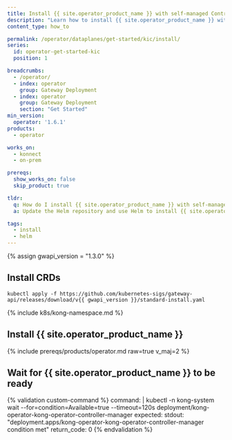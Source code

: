 ```yaml
---
title: Install {{ site.operator_product_name }} with self-managed Control Plane
description: "Learn how to install {{ site.operator_product_name }} with self-managed Control Plane using Helm"
content_type: how_to

permalink: /operator/dataplanes/get-started/kic/install/
series:
  id: operator-get-started-kic
  position: 1

breadcrumbs:
  - /operator/
  - index: operator
    group: Gateway Deployment
  - index: operator
    group: Gateway Deployment
    section: "Get Started"
min_version:
  operator: '1.6.1'
products:
  - operator

works_on:
  - konnect
  - on-prem

prereqs:
  show_works_on: false
  skip_product: true

tldr:
  q: How do I install {{ site.operator_product_name }} with self-managed Control Plane using Helm?
  a: Update the Helm repository and use Helm to install {{ site.operator_product_name }} with self-managed Control Plane.

tags:
  - install
  - helm
---
```

{% assign gwapi_version = "1.3.0" %}

## Install CRDs

```shell
kubectl apply -f https://github.com/kubernetes-sigs/gateway-api/releases/download/v{{ gwapi_version }}/standard-install.yaml
```

{% include k8s/kong-namespace.md %}

## Install {{ site.operator_product_name }}

{% include prereqs/products/operator.md raw=true v_maj=2 %}


## Wait for {{ site.operator_product_name }} to be ready

{% validation custom-command %}
command: |
  kubectl -n kong-system wait --for=condition=Available=true --timeout=120s deployment/kong-operator-kong-operator-controller-manager
expected:
  stdout: "deployment.apps/kong-operator-kong-operator-controller-manager condition met"
  return_code: 0
{% endvalidation %}
